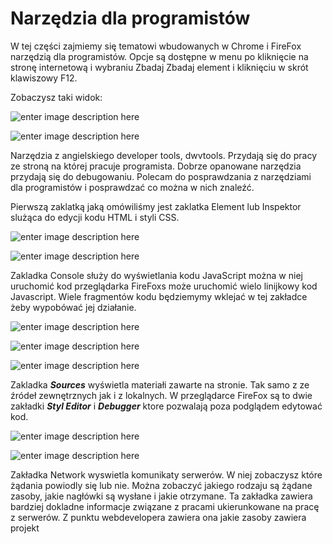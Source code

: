 # Narzędzia dla programistów

W tej części zajmiemy się tematowi wbudowanych w Chrome i FireFox narzędzią dla programistów. Opcje są dostępne w menu po kliknięcie na stronę internetową i wybraniu Zbadaj Zbadaj element i kliknięciu w skrót klawiszowy F12.

Zobaczysz taki widok:

![enter image description here](https://cdn.discordapp.com/attachments/674964991853592586/1002626307231846530/unknown.png)

![enter image description here](https://cdn.discordapp.com/attachments/674964991853592586/1003235469863170109/unknown.png)

Narzędzia z angielskiego developer tools, dwvtools. Przydają się do pracy ze stroną na której pracuje programista. Dobrze opanowane narzędzia przydają się do debugowaniu. Polecam do posprawdzania z narzędziami dla programistów i posprawdzać co można w nich znaleźć.

Pierwszą zaklatką jaką omówiliśmy jest zaklatka Element lub Inspektor slużąca do edycji kodu HTML i styli CSS. 

![enter image description here](https://cdn.discordapp.com/attachments/674964991853592586/1003245936706863104/unknown.png)

![enter image description here](https://cdn.discordapp.com/attachments/674964991853592586/1003246425519431770/unknown.png)

Zakladka Console służy do wyświetlania kodu JavaScript można w niej uruchomić 
kod przeglądarka FireFoxs może uruchomić wielo linijkowy kod Javascript. Wiele fragmentów kodu będziemymy wklejać w tej zakładce żeby wypobówać jej działanie.

![enter image description here](https://cdn.discordapp.com/attachments/674964991853592586/1003253213698465822/unknown.png)

![enter image description here](https://cdn.discordapp.com/attachments/674964991853592586/1003253829569093652/unknown.png)

![enter image description here](https://cdn.discordapp.com/attachments/674964991853592586/1003254249276313672/unknown.png)

Zakladka ***Sources*** wyświetla materiałi zawarte na stronie. Tak samo z ze źródeł zewnętrznych jak i z lokalnych. W przeglądarce FireFox są to dwie zakładki ***Styl Editor*** i ***Debugger*** ktore pozwalają poza podglądem edytować kod.

![enter image description here](https://cdn.discordapp.com/attachments/674964991853592586/1003259884042723358/unknown.png)

![enter image description here](https://cdn.discordapp.com/attachments/674964991853592586/1003260790029156453/unknown.png)

Zakładka Network wyswietla komunikaty serwerów. W niej zobaczysz które żądania powiodly się lub nie. Można zobaczyć jakiego rodzaju są żądane zasoby, jakie nagłówki są wysłane i jakie otrzymane. Ta zakładka zawiera bardziej dokladne informacje związane z pracami ukierunkowane na pracę z serwerów. Z punktu webdevelopera zawiera ona jakie zasoby zawiera projekt